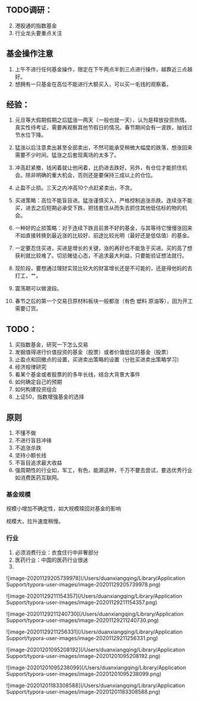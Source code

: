 ## TODO调研：

2. 港股通的指数基金
4. 行业龙头要重点关注

## 基金操作注意

1. 上午不进行任何基金操作，限定在下午两点半到三点进行操作，越靠近三点越好。
2. 想拥有一只基金在高位不能进行大额买入，可以买一毛钱的观察着。

## 经验：

1. 元旦等大假期假期之后猛涨一两天（一般也就一天），认为是释放投资热情。真实性待考证，需要再观察其他节假日的情况。春节期间会有一波跌，抽钱过节水位下降。

2. 猛涨以后注意卖出甚至全部卖出，不然可能承受稍微大幅度的跌落，想涨回来需要不少时间。猛涨之后套现离场的太多了。

3. 冲高赶紧撤，钱闲着就让他闲着，比扔进去跌好。另外，有仓位才能抓住机会。除非明确的重大机会，否则还是要保持三成以上的仓位。

4. 止盈不止损。三天之内冲高10个点赶紧卖出，不贪。

5. 买进策略：高位不能盲目进。猛涨谨慎买入，严格控制追涨杀跌。连续涨不能买，进去之后短期必承受下跌，把钱套住从而失去抓住其他低估标的物的机会。

6. 一种好的止损策略：对于连续下跌且前景不好的基金，与其等待它慢慢涨回来不如直接转换到最近涨的比较好、前途比较光明（最好还是低估值）的基金。

7. 一定要忍住买进，买进是增长的关键，涨的再好也不能急于买进。买的高了想获利就比较难了。切忌赌徒心态，不追求最大利益，只要能验证想法就行。

8. 现阶段，要想通过理财实现比较大的财富增长还是不可能的，还是得他妈的去打工，艹。

9. 震荡期可以做波段。

10. 春节之后的第一个交易日原材料板块一般都涨（有色 塑料 原油等），因为开工需要订货。

    

## TODO：

1. 买指数基金，研究一下怎么交易
2. 发掘值得进行价值投资的基金（股票）或者价值低估的基金（股票）
3. 止盈点和回撤点的设置，买进卖出策略的设置（分批买进卖出策略学习）
4. 经济规律研究
5. 看某个基金或者股票的的多年长线，结合大背景大事件
6. 如何确定自己的预期
7. 如何构建投资组合
8. 上证50，指数增强基金的选择



## 原则

1. 不懂不做
2. 不进行盲目冲锋
3. 不追涨杀跌
4. 坚持小额长线
5. 不盲目追求最大收益
6. 强周期性的行业如，军工，有色，能源这种，千万不要去尝试，要选优秀行业如消费医药互联网。



### 基金规模

规模小增加不确定性，如大规模赎回对基金的影响

规模大，拉升速度稍慢。



### 行业

1. 必须消费行业：衣食住行中非奢部分
2. 医药行业：中国的医药行业很迷
3. 







![image-20201129205739978](/Users/duanxiangqing/Library/Application Support/typora-user-images/image-20201129205739978.png)

![image-20201129211154357](/Users/duanxiangqing/Library/Application Support/typora-user-images/image-20201129211154357.png)

![image-20201129211240730](/Users/duanxiangqing/Library/Application Support/typora-user-images/image-20201129211240730.png)

![image-20201129211256331](/Users/duanxiangqing/Library/Application Support/typora-user-images/image-20201129211256331.png)

![image-20201201095208192](/Users/duanxiangqing/Library/Application Support/typora-user-images/image-20201201095208192.png)

![image-20201201095238099](/Users/duanxiangqing/Library/Application Support/typora-user-images/image-20201201095238099.png)

![image-20201201183308588](/Users/duanxiangqing/Library/Application Support/typora-user-images/image-20201201183308588.png)